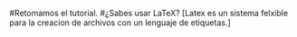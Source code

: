 #Retomamos el tutorial.
#¿Sabes usar LaTeX?
[Latex es un sistema felxible para la creacion de archivos con un lenguaje de etiquetas.]
